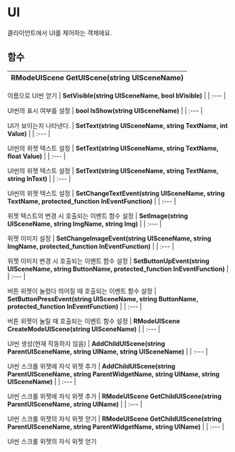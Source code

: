 # **UI**


클라이언트에서 UI를 제어하는 객체에요. 
## **함수**

| **RModeUIScene GetUIScene(string UISceneName)** |
| :--- |

이름으로 UI씬 얻기 
| **SetVisible(string UISceneName, bool bVisible)** |
| :--- |

UI씬의 표시 여부를 설정 
| **bool IsShow(string UISceneName)** |
| :--- |

UI가 보이는지 나타낸다. 
| **SetText(string UISceneName, string TextName, int Value)** |
| :--- |

UI씬의 위젯 텍스트 설정 
| **SetText(string UISceneName, string TextName, float Value)** |
| :--- |

UI씬의 위젯 텍스트 설정 
| **SetText(string UISceneName, string TextName, string InText)** |
| :--- |

UI씬의 위젯 텍스트 설정 
| **SetChangeTextEvent(string UISceneName, string TextName, protected_function InEventFunction)** |
| :--- |

위젯 텍스트의 변경 시 호출되는 이벤트 함수 설정 
| **SetImage(string UISceneName, string ImgName, string Img)** |
| :--- |

위젯 이미지 설정 
| **SetChangeImageEvent(string UISceneName, string ImgName, protected_function InEventFunction)** |
| :--- |

위젯 이미지 변경 시 호출되는 이벤트 함수 설정 
| **SetButtonUpEvent(string UISceneName, string ButtonName, protected_function InEventFunction)** |
| :--- |

버튼 위젯이 눌렸다 띄어질 때 호출되는 이벤트 함수 설정 
| **SetButtonPressEvent(string UISceneName, string ButtonName, protected_function InEventFunction)** |
| :--- |

버튼 위젯이 눌릴 때 호출되는 이벤트 함수 설정 
| **RModeUIScene CreateModeUIScene(string UISceneName)** |
| :--- |

UI씬 생성(현재 작동하지 않음) 
| **AddChildUIScene(string ParentUISceneName, string UIName, string UISceneName)** |
| :--- |

UI씬 스크롤 위젯에 자식 위젯 추가 
| **AddChildUIScene(string ParentUISceneName, string ParentWidgetName, string UIName, string UISceneName)** |
| :--- |

UI씬 스크롤 위젯에 자식 위젯 추가 
| **RModeUIScene GetChildUIScene(string ParentUISceneName, string UIName)** |
| :--- |

UI씬 스크롤 위젯의 자식 위젯 얻기 
| **RModeUIScene GetChildUIScene(string ParentUISceneName, string ParentWidgetName, string UIName)** |
| :--- |

UI씬 스크롤 위젯의 자식 위젯 얻기 
